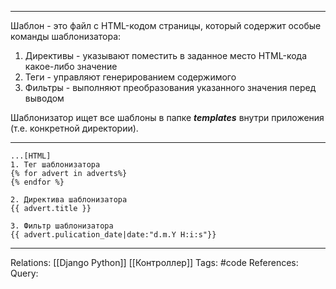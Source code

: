 ___
Шаблон - это файл с HTML-кодом страницы, который содержит особые команды шаблонизатора: 
1. Директивы - указывают поместить в заданное место HTML-кода какое-либо значение
2. Теги - управляют генерированием содержимого
3. Фильтры - выполняют преобразования указанного значения перед выводом

Шаблонизатор ищет все шаблоны в папке ***templates*** внутри приложения (т.е. конкретной директории). 

___
```
...[HTML]
1. Тег шаблонизатора
{% for advert in adverts%}
{% endfor %}

2. Директива шаблонизатора
{{ advert.title }}

3. Фильтр шаблонизатора
{{ advert.pulication_date|date:"d.m.Y H:i:s"}}
```

___
Relations: [[Django Python]] [[Контроллер]] 
Tags: #code 
References: 
Query: 